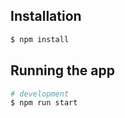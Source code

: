 ## Installation

```bash
$ npm install
```

## Running the app

```bash
# development
$ npm run start
